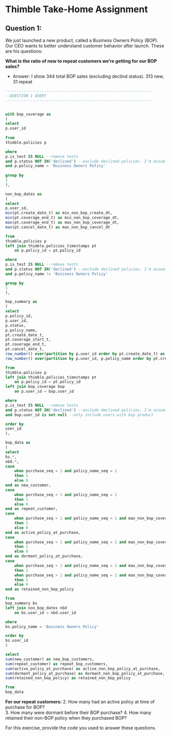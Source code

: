 # Thimble Take-Home Assignment

## Question 1:
We just launched a new product, called a Business Owners Policy (BOP).  Our CEO wants to better understand customer behavior after launch.  These are his questions:

**What is the ratio of new to repeat customers we’re getting for our BOP sales?**
 * Answer: I show 344 total BOP sales (excluding declind status).  313 new, 31 repeat

```SQL
----------------------------------------------------------------
--QUESTION 1 QUERY
----------------------------------------------------------------


with bop_coverage as
(
select
p.user_id
	
from
thimble.policies p

where
p.is_test IS NULL --remove tests
and p.status NOT IN('declined') --exclude declined policies. I'm assuming these policies did not go into effect but I could be wrong on that assumption
and p.policy_name = 'Business Owners Policy'
	
group by
1
),

non_bop_dates as 
(
select
p.user_id,
min(pt.create_date_t) as min_non_bop_create_dt,
min(pt.coverage_end_t) as min_non_bop_coverage_dt,
max(pt.coverage_end_t) as max_non_bop_coverage_dt,
max(pt.cancel_date_t) as max_non_bop_cancel_dt

from
thimble.policies p
left join thimble.policies_timestamps pt
	on p.policy_id = pt.policy_id

where
p.is_test IS NULL --remove tests
and p.status NOT IN('declined') --exclude declined policies. I'm assuming these policies did not go into effect but I could be wrong on that assumption
and p.policy_name != 'Business Owners Policy'

group by
1
),

bop_summary as
(
select
p.policy_id,
p.user_id,
p.status,
p.policy_name,
pt.create_date_t,
pt.coverage_start_t,
pt.coverage_end_t,
pt.cancel_date_t,
row_number() over(partition by p.user_id order by pt.create_date_t) as purchase_seq,
row_number() over(partition by p.user_id, p.policy_name order by pt.create_date_t) as policy_name_seq

from
thimble.policies p
left join thimble.policies_timestamps pt
	on p.policy_id = pt.policy_id
left join bop_coverage bop
	on p.user_id = bop.user_id

where
p.is_test IS NULL --remove tests
and p.status NOT IN('declined') --exclude declined policies. I'm assuming these policies did not go into effect but I could be wrong on that assumption
and bop.user_id is not null --only include users with bop product

order by
user_id
),

bop_data as
(
select
bs.*,
nbd.*,
case
	when purchase_seq = 1 and policy_name_seq = 1
	then 1
	else 0
end as new_customer,
case
	when purchase_seq > 1 and policy_name_seq = 1
	then 1
	else 0
end as repeat_customer,
case
	when purchase_seq > 1 and policy_name_seq = 1 and max_non_bop_coverage_dt > create_date_t
	then 1
	else 0
end as active_policy_at_purchase,
case
	when purchase_seq > 1 and policy_name_seq = 1 and max_non_bop_coverage_dt < create_date_t
	then 1
	else 0
end as dormant_policy_at_purchase,
case
	when purchase_seq > 1 and policy_name_seq = 1 and max_non_bop_coverage_dt > create_date_t and max_non_bop_cancel_dt IS NULL
	then 1
	when purchase_seq > 1 and policy_name_seq = 1 and max_non_bop_coverage_dt > create_date_t and date(max_non_bop_cancel_dt) != date(max_non_bop_coverage_dt)
	then 1
	else 0
end as retained_non_bop_policy

from
bop_summary bs
left join non_bop_dates nbd
	on bs.user_id = nbd.user_id

where
bs.policy_name = 'Business Owners Policy'

order by
bs.user_id
)

select
sum(new_customer) as new_bop_customers,
sum(repeat_customer) as repeat_bop_customers,
sum(active_policy_at_purchase) as active_non_bop_policy_at_purchase,
sum(dormant_policy_at_purchase) as dormant_non_bop_policy_at_purchase,
sum(retained_non_bop_policy) as retained_non_bop_policy

from
bop_data
```

**For our repeat customers:**
2. How many had an active policy at time of purchase for BOP?  
3. How many were dormant before their BOP purchase?
4. How many retained their non-BOP policy when they purchased BOP?

For this exercise, provide the code you used to answer these questions.


